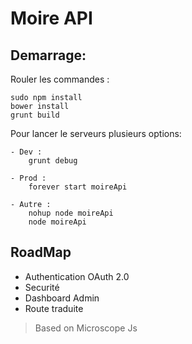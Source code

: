 Moire API
=========

Demarrage:
----------

Rouler les commandes :

	sudo npm install
	bower install
	grunt build

Pour lancer le serveurs plusieurs options:

    - Dev :
        grunt debug

    - Prod :
        forever start moireApi

    - Autre :
        nohup node moireApi
        node moireApi


RoadMap
-------
*   Authentication OAuth 2.0
*   Securité 
*   Dashboard Admin
*   Route traduite

> Based on Microscope Js